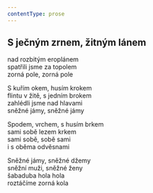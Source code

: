 ```yaml
---
contentType: prose
---
```


## S ječným zrnem, žitným lánem

nad rozbitým eroplánem  
spatřili jsme za topolem  
zorná pole, zorná pole

S kuřím okem, husím krokem  
flintu v žitě, s jedním brokem  
zahlédli jsme nad hlavami  
sněžné jámy, sněžné jámy

Spodem, vrchem, s husím brkem  
sami sobě lezem krkem  
sami sobě, sobě sami  
i s oběma odvěsnami

Sněžné jámy, sněžné džemy  
sněžní muži, sněžné ženy  
šabaduba hola hola  
roztáčíme zorná kola
